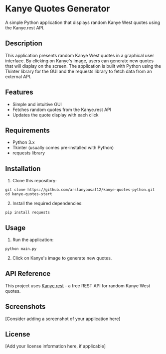 # Kanye Quotes Generator

A simple Python application that displays random Kanye West quotes using the Kanye.rest API.

## Description

This application presents random Kanye West quotes in a graphical user interface. By clicking on Kanye's image, users can generate new quotes that will display on the screen. The application is built with Python using the Tkinter library for the GUI and the requests library to fetch data from an external API.

## Features

- Simple and intuitive GUI
- Fetches random quotes from the Kanye.rest API
- Updates the quote display with each click

## Requirements

- Python 3.x
- Tkinter (usually comes pre-installed with Python)
- requests library

## Installation

1. Clone this repository:
```
git clone https://github.com/arslanyousaf12/kanye-quotes-python.git
cd kanye-quotes-start
```

2. Install the required dependencies:
```
pip install requests
```

## Usage

1. Run the application:
```
python main.py
```

2. Click on Kanye's image to generate new quotes.

## API Reference

This project uses [Kanye.rest](https://kanye.rest/) - a free REST API for random Kanye West quotes.

## Screenshots

[Consider adding a screenshot of your application here]

## License

[Add your license information here, if applicable]
